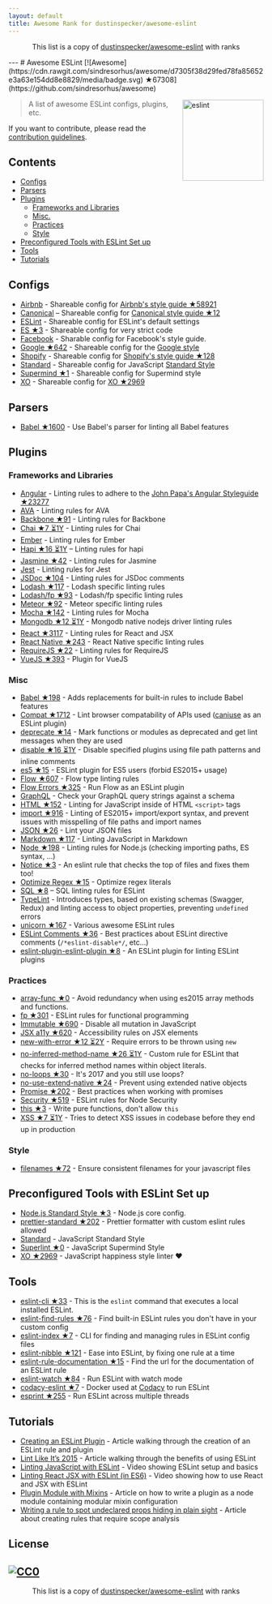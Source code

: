 ```yaml
---
layout: default
title: Awesome Rank for dustinspecker/awesome-eslint
---
```


<p align="center">
	This list is a copy of <a href="https://github.com/dustinspecker/awesome-eslint">dustinspecker/awesome-eslint</a> with ranks
</p>
---
# Awesome ESLint [![Awesome](https://cdn.rawgit.com/sindresorhus/awesome/d7305f38d29fed78fa85652e3a63e154dd8e8829/media/badge.svg) ★67308](https://github.com/sindresorhus/awesome)

[<img src="http://eslint.org/img/logo.svg" width="160" align="right" alt="eslint">](http://eslint.org)

> A list of awesome ESLint configs, plugins, etc.

If you want to contribute, please read the [contribution guidelines](https://github.com/dustinspecker/awesome-eslint/blob/master/contributing.md).

## Contents

- [Configs](#configs)
- [Parsers](#parsers)
- [Plugins](#plugins)
  - [Frameworks and Libraries](#frameworks-and-libraries)
  - [Misc.](#misc)
  - [Practices](#practices)
  - [Style](#style)
- [Preconfigured Tools with ESLint Set up](#preconfigured-tools-with-eslint-set-up)
- [Tools](#tools)
- [Tutorials](#tutorials)

## Configs

- [Airbnb](https://github.com/airbnb/javascript/tree/master/packages/eslint-config-airbnb) - Shareable config for [Airbnb's style guide ★58921](https://github.com/airbnb/javascript)
- [Canonical](https://github.com/gajus/eslint-config-canonical) – Shareable config for [Canonical style guide ★12](https://github.com/gajus/canonical)
- [ESLint](https://github.com/eslint/eslint/tree/master/packages/eslint-config-eslint) - Shareable config for ESLint's default settings
- [ES ★3](https://github.com/thenativeweb/eslint-config-es) - Shareable config for very strict code
- [Facebook](https://www.npmjs.com/package/eslint-config-fbjs) - Sharable config for Facebook's style guide.
- [Google ★642](https://github.com/google/eslint-config-google) - Shareable config for the [Google style](http://google.github.io/styleguide/javascriptguide.xml)
- [Shopify](https://github.com/Shopify/eslint-plugin-shopify) - Shareable config for [Shopify's style guide ★128](https://github.com/Shopify/javascript)
- [Standard](https://github.com/feross/eslint-config-standard) - Shareable config for JavaScript [Standard Style](https://github.com/feross/standard)
- [Supermind ★1](https://github.com/supermind/eslint-config-supermind) - Shareable config for Supermind style
- [XO](https://github.com/sindresorhus/eslint-config-xo) - Shareable config for [XO ★2969](https://github.com/sindresorhus/xo)

## Parsers

- [Babel ★1600](https://github.com/babel/babel-eslint) - Use Babel's parser for linting all Babel features

## Plugins

### Frameworks and Libraries

- [Angular](https://github.com/Gillespie59/eslint-plugin-angular) - Linting rules to adhere to the [John Papa's Angular Styleguide ★23277](https://github.com/johnpapa/angular-styleguide)
- [AVA](https://github.com/sindresorhus/eslint-plugin-ava) - Linting rules for AVA
- [Backbone ★91](https://github.com/ilyavolodin/eslint-plugin-backbone) - Linting rules for Backbone
- [Chai ★7 ⏳1Y](https://github.com/turbo87/eslint-plugin-chai-expect) - Linting rules for Chai
- [Ember](https://github.com/netguru/eslint-plugin-ember) - Linting rules for Ember
- [Hapi ★16 ⏳1Y](https://github.com/continuationlabs/eslint-plugin-hapi) – Linting rules for hapi
- [Jasmine ★42](https://github.com/tlvince/eslint-plugin-jasmine) - Linting rules for Jasmine
- [Jest](https://github.com/facebook/jest/tree/master/packages/eslint-plugin-jest) - Linting rules for Jest
- [JSDoc ★104](https://github.com/gajus/eslint-plugin-jsdoc) - Linting rules for JSDoc comments
- [Lodash ★117](https://github.com/wix/eslint-plugin-lodash) - Lodash specific linting rules
- [Lodash/fp ★93](https://github.com/jfmengels/eslint-plugin-lodash-fp) - Lodash/fp specific linting rules
- [Meteor ★92](https://github.com/dferber90/eslint-plugin-meteor) - Meteor specific linting rules
- [Mocha ★142](https://github.com/lo1tuma/eslint-plugin-mocha) - Linting rules for Mocha
- [Mongodb ★12 ⏳1Y](https://github.com/nfroidure/eslint-plugin-mongodb) - Mongodb native nodejs driver linting rules
- [React ★3117](https://github.com/yannickcr/eslint-plugin-react) - Linting rules for React and JSX
- [React Native ★243](https://github.com/Intellicode/eslint-plugin-react-native) - React Native specific linting rules
- [RequireJS ★22](https://github.com/cvisco/eslint-plugin-requirejs) - Linting rules for RequireJS
- [VueJS ★393](https://github.com/vuejs/eslint-plugin-vue) - Plugin for VueJS

### Misc

- [Babel ★198](https://github.com/babel/eslint-plugin-babel) - Adds replacements for built-in rules to include Babel features
- [Compat ★1712](https://github.com/amilajack/eslint-plugin-compat) - Lint browser compatability of APIs used ([caniuse](http://caniuse.com/#search=fetch) as an ESLint plugin)
- [deprecate ★14](https://github.com/AlexMost/eslint-plugin-deprecate) - Mark functions or modules as deprecated and get lint messages when they are used
- [disable ★16 ⏳1Y](https://github.com/mradionov/eslint-plugin-disable) - Disable specified plugins using file path patterns and inline comments
- [es5 ★15](https://github.com/nkt/eslint-plugin-es5) - ESLint plugin for ES5 users (forbid ES2015+ usage)
- [Flow ★607](https://github.com/gajus/eslint-plugin-flowtype) - Flow type linting rules
- [Flow Errors ★325](https://github.com/amilajack/eslint-plugin-flowtype-errors) - Run Flow as an ESLint plugin
- [GraphQL](https://github.com/apollostack/eslint-plugin-graphql) - Check your GraphQL query strings against a schema
- [HTML ★152](https://github.com/BenoitZugmeyer/eslint-plugin-html) - Linting for JavaScript inside of HTML `<script>` tags
- [import ★916](https://github.com/benmosher/eslint-plugin-import) - Linting of ES2015+  import/export syntax, and prevent issues with misspelling of file paths and import names
- [JSON ★26](https://github.com/azeemba/eslint-plugin-json) - Lint your JSON files
- [Markdown ★117](https://github.com/eslint/eslint-plugin-markdown) - Linting JavaScript in Markdown
- [Node ★198](https://github.com/mysticatea/eslint-plugin-node) - Linting rules for Node.js (checking importing paths, ES syntax, ...)
- [Notice ★3](https://github.com/nickdeis/eslint-plugin-notice) - An eslint rule that checks the top of files and fixes them too!
- [Optimize Regex ★15](https://github.com/BrainMaestro/eslint-plugin-optimize-regex) - Optimize regex literals
- [SQL ★8](https://github.com/gajus/eslint-plugin-sql) – SQL linting rules for ESLint
- [TypeLint](https://github.com/yarax/typelint) - Introduces types, based on existing schemas (Swagger, Redux) and linting access to object properties, preventing `undefined` errors
- [unicorn ★167](https://github.com/sindresorhus/eslint-plugin-unicorn) - Various awesome ESLint rules
- [ESLint Comments ★36](https://github.com/mysticatea/eslint-plugin-eslint-comments) - Best practices about ESLint directive comments (`/*eslint-disable*/`, etc...)
- [eslint-plugin-eslint-plugin ★8](https://github.com/not-an-aardvark/eslint-plugin-eslint-plugin) - An ESLint plugin for linting ESLint plugins

### Practices

- [array-func ★0](https://github.com/freaktechnik/eslint-plugin-array-func) - Avoid redundancy when using es2015 array methods and functions.
- [fp ★301](https://github.com/jfmengels/eslint-plugin-fp) - ESLint rules for functional programming
- [Immutable ★690](https://github.com/jhusain/eslint-plugin-immutable) - Disable all mutation in JavaScript
- [JSX a11y ★620](https://github.com/evcohen/eslint-plugin-jsx-a11y) - Accessibility rules on JSX elements
- [new-with-error ★12 ⏳2Y](https://github.com/Trott/eslint-plugin-new-with-error) - Require errors to be thrown using `new`
- [no-inferred-method-name ★26 ⏳1Y](https://github.com/johnstonbl01/eslint-no-inferred-method-name) - Custom rule for ESLint that checks for inferred method names within object literals.
- [no-loops ★30](https://github.com/buildo/eslint-plugin-no-loops) - It's 2017 and you still use loops?
- [no-use-extend-native ★24](https://github.com/dustinspecker/eslint-plugin-no-use-extend-native) - Prevent using extended native objects
- [Promise ★202](https://github.com/xjamundx/eslint-plugin-promise) - Best practices when working with promises
- [Security ★519](https://github.com/nodesecurity/eslint-plugin-security) - ESLint rules for Node Security
- [this ★3](https://github.com/matijs/eslint-plugin-this) - Write pure functions, don't allow `this`
- [XSS ★7 ⏳1Y](https://github.com/Rantanen/eslint-plugin-xss) - Tries to detect XSS issues in codebase before they end up in production

### Style

- [filenames ★72](https://github.com/selaux/eslint-plugin-filenames) - Ensure consistent filenames for your javascript files

## Preconfigured Tools with ESLint Set up

- [Node.js Standard Style ★3](https://github.com/geek/node-style) - Node.js core config.
- [prettier-standard ★202](https://github.com/sheerun/prettier-standard) - Prettier formatter with custom eslint rules allowed
- [Standard](https://github.com/feross/standard) - JavaScript Standard Style
- [Superlint ★0](https://github.com/supermind/superlint) - JavaScript Supermind Style
- [XO ★2969](https://github.com/sindresorhus/xo) - JavaScript happiness style linter ❤️

## Tools

- [eslint-cli ★33](https://github.com/mysticatea/eslint-cli) - This is the `eslint` command that executes a local installed ESLint.
- [eslint-find-rules ★76](https://github.com/sarbbottam/eslint-find-rules) - Find built-in ESLint rules you don't have in your custom config
- [eslint-index ★7](https://github.com/wagerfield/eslint-index) - CLI for finding and managing rules in ESLint config files
- [eslint-nibble ★121](https://github.com/IanVS/eslint-nibble) - Ease into ESLint, by fixing one rule at a time
- [eslint-rule-documentation ★15](https://github.com/jfmengels/eslint-rule-documentation) - Find the url for the documentation of an ESLint rule
- [eslint-watch ★84](https://github.com/rizowski/eslint-watch) - Run ESLint with watch mode
- [codacy-eslint ★7](https://github.com/codacy/codacy-eslint) - Docker used at [Codacy](https://www.codacy.com) to run ESLint
- [esprint ★255](https://github.com/pinterest/esprint) - Run ESLint across multiple threads

## Tutorials

- [Creating an ESLint Plugin](https://medium.com/tumblbug-engineering/creating-an-eslint-plugin-87f1cb42767f) - Article walking through the creation of an ESLint rule and plugin
- [Lint Like It’s 2015](https://medium.com/@dan_abramov/lint-like-it-s-2015-6987d44c5b48#.5p3yk0b03) - Article walking through the benefits of using ESLint
- [Linting JavaScript with ESLint](https://egghead.io/lessons/javascript-linting-javascript-with-eslint) - Video showing ESLint setup and basics
- [Linting React JSX with ESLint (in ES6)](https://egghead.io/lessons/react-linting-react-jsx-with-eslint-in-es6) - Video showing how to use React and JSX with ESLint
- [Plugin Module with Mixins](https://akullpp.com/eslint-integration) - Article on how to write a plugin as a node module containing modular mixin configuration
- [Writing a rule to spot undeclared props hiding in plain sight](http://blog.cowchimp.com/writing-a-custom-eslint-rule-to-spot-undeclared-props/) - Article about creating rules that require scope analysis

## License

[![CC0](https://i.creativecommons.org/p/zero/1.0/88x31.png)](https://creativecommons.org/publicdomain/zero/1.0/)
---
<p align="center">
	This list is a copy of <a href="https://github.com/dustinspecker/awesome-eslint">dustinspecker/awesome-eslint</a> with ranks
</p>
